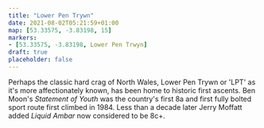 ```yaml
---
title: "Lower Pen Trywn"
date: 2021-08-02T05:21:59+01:00
map: [53.33575, -3.83198, 15]
markers: 
- [53.33575, -3.83198, Lower Pen Trwyn]
draft: true
placeholder: false
---
```


Perhaps the classic hard crag of North Wales, Lower Pen Trywn or 'LPT' as it's more affectionately known, has been home to historic first ascents. Ben Moon's *Statement of Youth* was the country's first 8a and first fully bolted sport route first climbed in 1984. Less than a decade later Jerry Moffatt added *Liquid Ambar* now considered to be 8c+.
